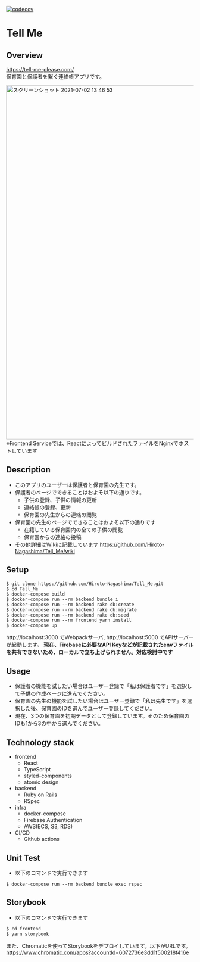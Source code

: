 [![codecov](https://codecov.io/gh/Hiroto-Nagashima/Tell_Me/branch/develop/graph/badge.svg)](https://codecov.io/gh/Hiroto-Nagashima/Tell_Me)
# Tell Me
## Overview
https://tell-me-please.com/<br>保育園と保護者を繋ぐ連絡帳アプリです。

<img width="951" alt="スクリーンショット 2021-07-02 13 46 53" src="https://user-images.githubusercontent.com/74855940/124222180-38a83300-db3c-11eb-823c-e4b3d1a90f5b.png">
※Frontend Serviceでは、ReactによってビルドされたファイルをNginxでホストしています

## Description
- このアプリのユーザーは保護者と保育園の先生です。
- 保護者のページでできることはおよそ以下の通りです。
  - 子供の登録、子供の情報の更新
  - 連絡帳の登録、更新
  - 保育園の先生からの連絡の閲覧
- 保育園の先生のページでできることはおよそ以下の通りです
  - 在籍している保育園内の全ての子供の閲覧
  - 保育園からの連絡の投稿
- その他詳細はWikiに記載しています  https://github.com/Hiroto-Nagashima/Tell_Me/wiki

## Setup
```
$ git clone https://github.com/Hiroto-Nagashima/Tell_Me.git
$ cd Tell_Me
$ docker-compose build
$ docker-compose run --rm backend bundle i
$ docker-compose run --rm backend rake db:create
$ docker-compose run --rm backend rake db:migrate
$ docker-compose run --rm backend rake db:seed
$ docker-compose run --rm frontend yarn install
$ docker-compose up

```
http://localhost:3000 でWebpackサーバ, http://localhost:5000 でAPIサーバーが起動します。
**現在、Firebaseに必要なAPI Keyなどが記載されたenvファイルを共有できないため、ローカルで立ち上げられません。対応検討中です**

## Usage
- 保護者の機能を試したい場合はユーザー登録で「私は保護者です」を選択して子供の作成ページに進んでください。
- 保育園の先生の機能を試したい場合はユーザー登録で「私は先生です」を選択した後、保育園のIDを選んでユーザー登録してください。
- 現在、3つの保育園を初期データとして登録しています。そのため保育園のIDも1から3の中から選んでください。

## Technology stack
- frontend
  - React
  - TypeScript
  - styled-components
  - atomic design
- backend
  - Ruby on Rails
  - RSpec
- infra
  - docker-compose
  - Firebase Authentication
  - AWS(ECS, S3, RDS)
- CI/CD
  - Github actions

## Unit Test

- 以下のコマンドで実行できます
```
$ docker-compose run --rm backend bundle exec rspec
```
## Storybook

- 以下のコマンドで実行できます
```
$ cd frontend
$ yarn storybook
```
また、Chromaticを使ってStorybookをデプロイしています。以下がURLです。</br>
https://www.chromatic.com/apps?accountId=6072736e3dd1f500218f416e
